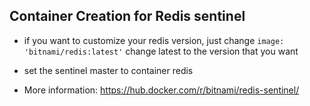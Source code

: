 ## Container Creation for Redis sentinel

- if you want to customize your redis version, just change `image: 'bitnami/redis:latest'` change latest to the version that you want
- set the sentinel master to container redis

- More information: https://hub.docker.com/r/bitnami/redis-sentinel/